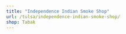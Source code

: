 ```yaml
---
title: "Independence Indian Smoke Shop"
url: /tulsa/independence-indian-smoke-shop/
shop: Tabak
---
```

